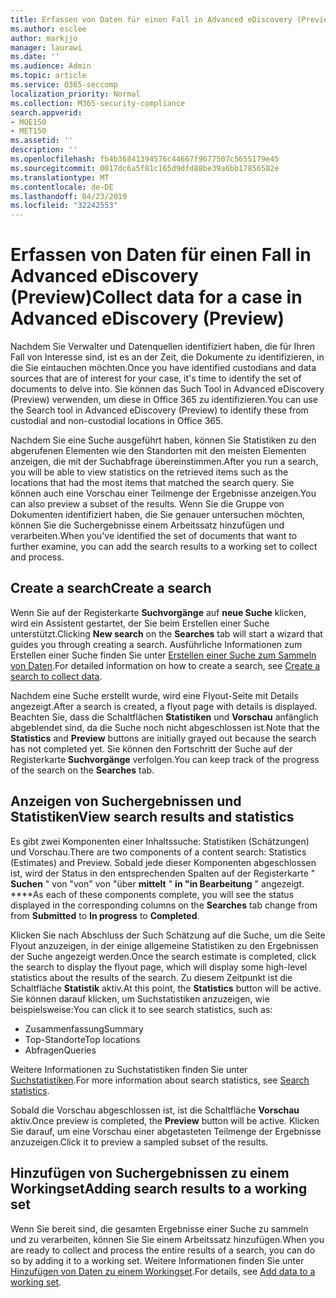 ```yaml
---
title: Erfassen von Daten für einen Fall in Advanced eDiscovery (Preview)
ms.author: esclee
author: markjjo
manager: laurawi
ms.date: ''
ms.audience: Admin
ms.topic: article
ms.service: O365-seccomp
localization_priority: Normal
ms.collection: M365-security-compliance
search.appverid:
- MOE150
- MET150
ms.assetid: ''
description: ''
ms.openlocfilehash: fb4b36841394576c44667f9677507c5655179e45
ms.sourcegitcommit: 0017dc6a5f81c165d9dfd88be39a6bb17856582e
ms.translationtype: MT
ms.contentlocale: de-DE
ms.lasthandoff: 04/23/2019
ms.locfileid: "32242553"
---
```

# <a name="collect-data-for-a-case-in-advanced-ediscovery-preview"></a><span data-ttu-id="b9dab-102">Erfassen von Daten für einen Fall in Advanced eDiscovery (Preview)</span><span class="sxs-lookup"><span data-stu-id="b9dab-102">Collect data for a case in Advanced eDiscovery (Preview)</span></span>

<span data-ttu-id="b9dab-103">Nachdem Sie Verwalter und Datenquellen identifiziert haben, die für Ihren Fall von Interesse sind, ist es an der Zeit, die Dokumente zu identifizieren, in die Sie eintauchen möchten.</span><span class="sxs-lookup"><span data-stu-id="b9dab-103">Once you have identified custodians and data sources that are of interest for your case, it's time to identify the set of documents to delve into.</span></span> <span data-ttu-id="b9dab-104">Sie können das Such Tool in Advanced eDiscovery (Preview) verwenden, um diese in Office 365 zu identifizieren.</span><span class="sxs-lookup"><span data-stu-id="b9dab-104">You can use the Search tool in Advanced eDiscovery (Preview) to identify these from custodial and non-custodial locations in Office 365.</span></span>

<span data-ttu-id="b9dab-105">Nachdem Sie eine Suche ausgeführt haben, können Sie Statistiken zu den abgerufenen Elementen wie den Standorten mit den meisten Elementen anzeigen, die mit der Suchabfrage übereinstimmen.</span><span class="sxs-lookup"><span data-stu-id="b9dab-105">After you run a search, you will be able to view statistics on the retrieved items such as the locations that had the most items that matched the search query.</span></span> <span data-ttu-id="b9dab-106">Sie können auch eine Vorschau einer Teilmenge der Ergebnisse anzeigen.</span><span class="sxs-lookup"><span data-stu-id="b9dab-106">You can also preview a subset of the results.</span></span> <span data-ttu-id="b9dab-107">Wenn Sie die Gruppe von Dokumenten identifiziert haben, die Sie genauer untersuchen möchten, können Sie die Suchergebnisse einem Arbeitssatz hinzufügen und verarbeiten.</span><span class="sxs-lookup"><span data-stu-id="b9dab-107">When you've identified the set of documents that want to further examine, you can add the search results to a working set to collect and process.</span></span>

## <a name="create-a-search"></a><span data-ttu-id="b9dab-108">Create a search</span><span class="sxs-lookup"><span data-stu-id="b9dab-108">Create a search</span></span>

<span data-ttu-id="b9dab-109">Wenn Sie auf der Registerkarte **Suchvorgänge** auf **neue Suche** klicken, wird ein Assistent gestartet, der Sie beim Erstellen einer Suche unterstützt.</span><span class="sxs-lookup"><span data-stu-id="b9dab-109">Clicking **New search** on the **Searches** tab will start a wizard that guides you through creating a search.</span></span> <span data-ttu-id="b9dab-110">Ausführliche Informationen zum Erstellen einer Suche finden Sie unter [Erstellen einer Suche zum Sammeln von Daten](create-search-to-collect-data.md).</span><span class="sxs-lookup"><span data-stu-id="b9dab-110">For detailed information on how to create a search, see [Create a search to collect data](create-search-to-collect-data.md).</span></span>

<span data-ttu-id="b9dab-111">Nachdem eine Suche erstellt wurde, wird eine Flyout-Seite mit Details angezeigt.</span><span class="sxs-lookup"><span data-stu-id="b9dab-111">After a search is created, a flyout page with details is displayed.</span></span> <span data-ttu-id="b9dab-112">Beachten Sie, dass die Schaltflächen **Statistiken** und **Vorschau** anfänglich abgeblendet sind, da die Suche noch nicht abgeschlossen ist.</span><span class="sxs-lookup"><span data-stu-id="b9dab-112">Note that the **Statistics** and **Preview** buttons are initially grayed out because the search has not completed yet.</span></span> <span data-ttu-id="b9dab-113">Sie können den Fortschritt der Suche auf der Registerkarte **Suchvorgänge** verfolgen.</span><span class="sxs-lookup"><span data-stu-id="b9dab-113">You can keep track of the progress of the search on the **Searches** tab.</span></span>

## <a name="view-search-results-and-statistics"></a><span data-ttu-id="b9dab-114">Anzeigen von Suchergebnissen und Statistiken</span><span class="sxs-lookup"><span data-stu-id="b9dab-114">View search results and statistics</span></span>
<span data-ttu-id="b9dab-115">Es gibt zwei Komponenten einer Inhaltssuche: Statistiken (Schätzungen) und Vorschau.</span><span class="sxs-lookup"><span data-stu-id="b9dab-115">There are two components of a content search: Statistics (Estimates) and Preview.</span></span> <span data-ttu-id="b9dab-116">Sobald jede dieser Komponenten abgeschlossen ist, wird der Status in den entsprechenden Spalten auf der Registerkarte " **Suchen** " von "von" von "über **mittelt** " **in "in Bearbeitung** " angezeigt. \*\*\*\*</span><span class="sxs-lookup"><span data-stu-id="b9dab-116">As each of these components complete, you will see the status displayed in the corresponding columns on the **Searches** tab change from from **Submitted** to **In progress** to **Completed**.</span></span>

<span data-ttu-id="b9dab-117">Klicken Sie nach Abschluss der Such Schätzung auf die Suche, um die Seite Flyout anzuzeigen, in der einige allgemeine Statistiken zu den Ergebnissen der Suche angezeigt werden.</span><span class="sxs-lookup"><span data-stu-id="b9dab-117">Once the search estimate is completed, click the search to display the flyout page, which will display some high-level statistics about the results of the search.</span></span> <span data-ttu-id="b9dab-118">Zu diesem Zeitpunkt ist die Schaltfläche **Statistik** aktiv.</span><span class="sxs-lookup"><span data-stu-id="b9dab-118">At this point, the **Statistics** button will be active.</span></span> <span data-ttu-id="b9dab-119">Sie können darauf klicken, um Suchstatistiken anzuzeigen, wie beispielsweise:</span><span class="sxs-lookup"><span data-stu-id="b9dab-119">You can click it to see search statistics, such as:</span></span>

- <span data-ttu-id="b9dab-120">Zusammenfassung</span><span class="sxs-lookup"><span data-stu-id="b9dab-120">Summary</span></span>
- <span data-ttu-id="b9dab-121">Top-Standorte</span><span class="sxs-lookup"><span data-stu-id="b9dab-121">Top locations</span></span>
- <span data-ttu-id="b9dab-122">Abfragen</span><span class="sxs-lookup"><span data-stu-id="b9dab-122">Queries</span></span>

<span data-ttu-id="b9dab-123">Weitere Informationen zu Suchstatistiken finden Sie unter [Suchstatistiken](search-statistics.md).</span><span class="sxs-lookup"><span data-stu-id="b9dab-123">For more information about search statistics, see [Search statistics](search-statistics.md).</span></span>

<span data-ttu-id="b9dab-124">Sobald die Vorschau abgeschlossen ist, ist die Schaltfläche **Vorschau** aktiv.</span><span class="sxs-lookup"><span data-stu-id="b9dab-124">Once preview is completed, the **Preview** button will be active.</span></span> <span data-ttu-id="b9dab-125">Klicken Sie darauf, um eine Vorschau einer abgetasteten Teilmenge der Ergebnisse anzuzeigen.</span><span class="sxs-lookup"><span data-stu-id="b9dab-125">Click it to preview a sampled subset of the results.</span></span>

## <a name="adding-search-results-to-a-working-set"></a><span data-ttu-id="b9dab-126">Hinzufügen von Suchergebnissen zu einem Workingset</span><span class="sxs-lookup"><span data-stu-id="b9dab-126">Adding search results to a working set</span></span>

<span data-ttu-id="b9dab-127">Wenn Sie bereit sind, die gesamten Ergebnisse einer Suche zu sammeln und zu verarbeiten, können Sie Sie einem Arbeitssatz hinzufügen.</span><span class="sxs-lookup"><span data-stu-id="b9dab-127">When you are ready to collect and process the entire results of a search, you can do so by adding it to a working set.</span></span> <span data-ttu-id="b9dab-128">Weitere Informationen finden Sie unter [Hinzufügen von Daten zu einem Workingset](add-data-to-working-set.md).</span><span class="sxs-lookup"><span data-stu-id="b9dab-128">For details, see [Add data to a working set](add-data-to-working-set.md).</span></span> 